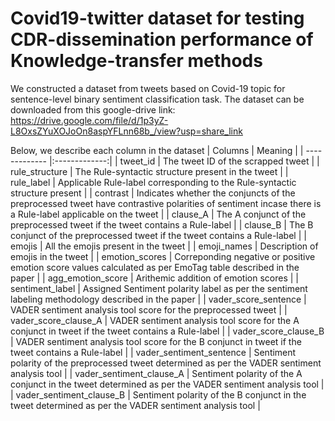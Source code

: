 # Covid19-twitter dataset for testing CDR-dissemination performance of Knowledge-transfer methods
We constructed a dataset from tweets based on Covid-19 topic for sentence-level binary sentiment classification task. The dataset can be downloaded from this google-drive link: https://drive.google.com/file/d/1p3yZ-L8OxsZYuXOJoOn8aspYFLnn68b_/view?usp=share_link

Below, we describe each column in the dataset
| Columns        | Meaning      |
| ------------- |:-------------:|
| tweet_id      | The tweet ID of the scrapped tweet |
| rule_structure | The Rule-syntactic structure present in the tweet |
| rule_label | Applicable Rule-label corresponding to the Rule-syntactic structure present |
| contrast | Indicates whether the conjuncts of the preprocessed tweet have contrastive polarities of sentiment incase there is a Rule-label applicable on the tweet |
| clause_A | The A conjunct of the preprocessed tweet if the tweet contains a Rule-label |
| clause_B | The B conjunct of the preprocessed tweet if the tweet contains a Rule-label |
| emojis | All the emojis present in the tweet |
| emoji_names | Description of emojis in the tweet |
| emotion_scores | Correponding negative or positive emotion score values calculated as per EmoTag table described in the paper |
| agg_emotion_score | Arithemic addition of emotion scores |
| sentiment_label | Assigned Sentiment polarity label as per the sentiment labeling methodology described in the paper |
| vader_score_sentence | VADER sentiment analysis tool score for the preprocessed tweet |
| vader_score_clause_A | VADER sentiment analysis tool score for the A conjunct in tweet if the tweet contains a Rule-label |
| vader_score_clause_B | VADER sentiment analysis tool score for the B conjunct in tweet if the tweet contains a Rule-label |
| vader_sentiment_sentence | Sentiment polarity of the preprocessed tweet determined as per the VADER sentiment analysis tool |
| vader_sentiment_clause_A | Sentiment polarity of the A conjunct in the tweet determined as per the VADER sentiment analysis tool |
| vader_sentiment_clause_B | Sentiment polarity of the B conjunct in the tweet determined as per the VADER sentiment analysis tool |
